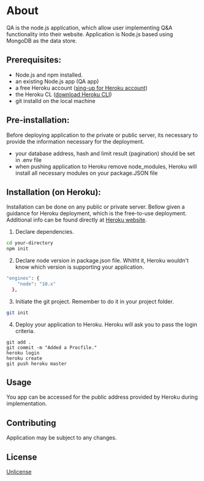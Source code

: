 # About

QA is the node.js application, which allow user implementing Q&A functionality into their website.
Application is Node.js based using MongoDB as the data store.

## Prerequisites:


- Node.js and npm installed.
- an existing Node.js app (QA app)
- a free Heroku account ([sing-up for Heroku account](https://signup.heroku.com/))
- the Heroku CL ([download Heroku CLI](https://devcenter.heroku.com/categories/command-line))
- git installd on the local machine 

## Pre-installation:
Before deploying application to the private or public server, its necessary to provide the information necessary for the deployment.

- your database address, hash and limit result (pagination) should be set in .env file
- when pushing application to Heroku remove node_modules, Heroku will install all necessary modules on your package.JSON file 


## Installation (on Heroku):
Installation can be done on any public or private server. Bellow given a guidance for Heroku deployment, which is the free-to-use deployment.
Additional info can be found directly at [Heroku website](https://devcenter.heroku.com/articles/deploying-nodejs).

1. Declare dependencies.
```bash
cd your-directory
npm init
```
2. Declare node version in package.json file. Whitht it, Heroku wouldn't know which version is supporting your application.
```bash
"engines": {
    "node": "10.x"
  },
```
3. Initiate the git project. Remember to do it in your project folder.
```bash
git init
```
4. Deploy your application to Heroku. Heroku will ask you to pass the login criteria.
```
git add .
git commit -m "Added a Procfile."
heroku login
heroku create
git push heroku master
```


## Usage

You app can be accessed for the public address provided by Heroku during implementation.

## Contributing
Application may be subject to any changes.

## License
[Unlicense](https://choosealicense.com/licenses/unlicense/)